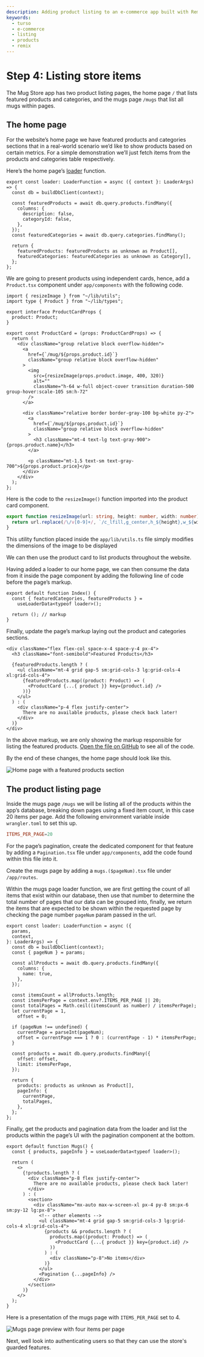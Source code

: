 ```yaml
---
description: Adding product listing to an e-commerce app built with Remix, Drizzle, Turso, and Cloudflare Workers
keywords:
  - turso
  - e-commerce
  - listing
  - products
  - remix
---
```


# Step 4: Listing store items

The Mug Store app has two product listing pages, the home page `/` that lists
featured products and categories, and the mugs page `/mugs` that list all mugs
within pages.

## The home page

For the website’s home page we have featured products and categories sections
that in a real-world scenario we’d like to show products based on certain
metrics. For a simple demonstration we’ll just fetch items from the products and
categories table respectively.

Here’s the home page’s [loader] function.

```tsx title="/app/routes/_index.tsx"
export const loader: LoaderFunction = async ({ context }: LoaderArgs) => {
  const db = buildDbClient(context);

  const featuredProducts = await db.query.products.findMany({
    columns: {
      description: false,
      categoryId: false,
    },
  });
  const featuredCategories = await db.query.categories.findMany();

  return {
    featuredProducts: featuredProducts as unknown as Product[],
    featuredCategories: featuredCategories as unknown as Category[],
  };
};
```

We are going to present products using independent cards, hence, add a
`Product.tsx` component under `app/components` with the following code.

```tsx title="/app/components/Product.tsx"
import { resizeImage } from "~/lib/utils";
import type { Product } from "~/lib/types";

export interface ProductCardProps {
  product: Product;
}

export const ProductCard = (props: ProductCardProps) => {
  return (
    <div className="group relative block overflow-hidden">
      <a
        href={`/mug/${props.product.id}`}
        className="group relative block overflow-hidden"
      >
        <img
          src={resizeImage(props.product.image, 400, 320)}
          alt=""
          className="h-64 w-full object-cover transition duration-500 group-hover:scale-105 sm:h-72"
        />
      </a>

      <div className="relative border border-gray-100 bg-white py-2">
        <a
          href={`/mug/${props.product.id}`}
          className="group relative block overflow-hidden"
        >
          <h3 className="mt-4 text-lg text-gray-900">{props.product.name}</h3>
        </a>

        <p className="mt-1.5 text-sm text-gray-700">${props.product.price}</p>
      </div>
    </div>
  );
};
```

Here is the code to the `resizeImage()` function imported into the product card
component.

```ts title="/app/lib/utils.ts"
export function resizeImage(url: string, height: number, width: number) {
  return url.replace(/\/v[0-9]+/, `/c_lfill,g_center,h_${height},w_${width}`);
}
```

This utility function placed inside the `app/lib/utils.ts` file simply modifies
the dimensions of the image to be displayed

We can then use the product card to list products throughout the website.

Having added a loader to our home page, we can then consume the data from it
inside the page component by adding the following line of code before the page’s
markup.

```tsx title="/app/routes/_index.tsx"
export default function Index() {
  const { featuredCategories, featuredProducts } =
    useLoaderData<typeof loader>();

  return (); // markup
}
```

Finally, update the page’s markup laying out the product and categories
sections.

```tsx title="/app/routes/_index.tsx"
<div className="flex flex-col space-x-4 space-y-4 px-4">
  <h3 className="font-semibold">Featured Products</h3>

  {featuredProducts.length ? (
    <ul className="mt-4 grid gap-5 sm:grid-cols-3 lg:grid-cols-4 xl:grid-cols-4">
      {featuredProducts.map((product: Product) => (
        <ProductCard {...{ product }} key={product.id} />
      ))}
    </ul>
  ) : (
    <div className="p-4 flex justify-center">
      There are no available products, please check back later!
    </div>
  )}
</div>
```

In the above markup, we are only showing the markup responsible for listing the
featured products. [Open the file on GitHub] to see all of the code.

By the end of these changes, the home page should look like this.

![Home page with a featured products section](assets/06-home-page-preview.png)

## The product listing page

Inside the mugs page `/mugs` we will be listing all of the products within the
app’s database, breaking down pages using a fixed item count, in this case 20
items per page. Add the following environment variable inside `wrangler.toml` to
set this up.

```toml title="wrangler.toml"
ITEMS_PER_PAGE=20
```

For the page’s pagination, create the dedicated component for that feature by
adding a `Pagination.tsx` file under `app/components`, add the code found within
this file into it.

Create the mugs page by adding a `mugs.($pageNum).tsx` file under `/app/routes`.

Within the mugs page loader function, we are first getting the count of all
items that exist within our database, then use that number to determine the
total number of pages that our data can be grouped into, finally, we return the
items that are expected to be shown within the requested page by checking the
page number `pageNum` param passed in the url.

```tsx title="/app/routes/mugs.($pageNum).tsx"
export const loader: LoaderFunction = async ({
  params,
  context,
}: LoaderArgs) => {
  const db = buildDbClient(context);
  const { pageNum } = params;

  const allProducts = await db.query.products.findMany({
    columns: {
      name: true,
    },
  });

  const itemsCount = allProducts.length;
  const itemsPerPage = context.env?.ITEMS_PER_PAGE || 20;
  const totalPages = Math.ceil((itemsCount as number) / itemsPerPage);
  let currentPage = 1,
    offset = 0;

  if (pageNum !== undefined) {
    currentPage = parseInt(pageNum);
    offset = currentPage === 1 ? 0 : (currentPage - 1) * itemsPerPage;
  }

  const products = await db.query.products.findMany({
    offset: offset,
    limit: itemsPerPage,
  });

  return {
    products: products as unknown as Product[],
    pageInfo: {
      currentPage,
      totalPages,
    },
  };
};
```

Finally, get the products and pagination data from the loader and list the
products within the page’s UI with the pagination component at the bottom.

```tsx title="/app/routes/mugs.($pageNum).tsx"
export default function Mugs() {
  const { products, pageInfo } = useLoaderData<typeof loader>();

  return (
    <>
      {!products.length ? (
        <div className="p-8 flex justify-center">
          There are no available products, please check back later!
        </div>
      ) : (
        <section>
          <div className="mx-auto max-w-screen-xl px-4 py-8 sm:px-6 sm:py-12 lg:px-8">
            <!-- other elements -->
            <ul className="mt-4 grid gap-5 sm:grid-cols-3 lg:grid-cols-4 xl:grid-cols-4">
              {products && products.length ? (
                products.map((product: Product) => (
                  <ProductCard {...{ product }} key={product.id} />
                ))
              ) : (
                <div className="p-8">No items</div>
              )}
            </ul>
            <Pagination {...pageInfo} />
          </div>
        </section>
      )}
    </>
  );
}
```

Here is a presentation of the mugs page with `ITEMS_PER_PAGE` set to 4.

![Mugs page preview with four items per page](assets/07-mugs-page-preview.png)

Next, well look into authenticating users so that they can use
the store's guarded features.

[loader]: https://remix.run/docs/en/1.18.1/route/loader
[Open the file on GitHub]: https://github.com/turso-extended/app-the-mug-store/blob/master/app/routes/_index.tsx
[found within this file]: https://github.com/turso-extended/app-the-mug-store/blob/master/app/components/Pagination.tsx
